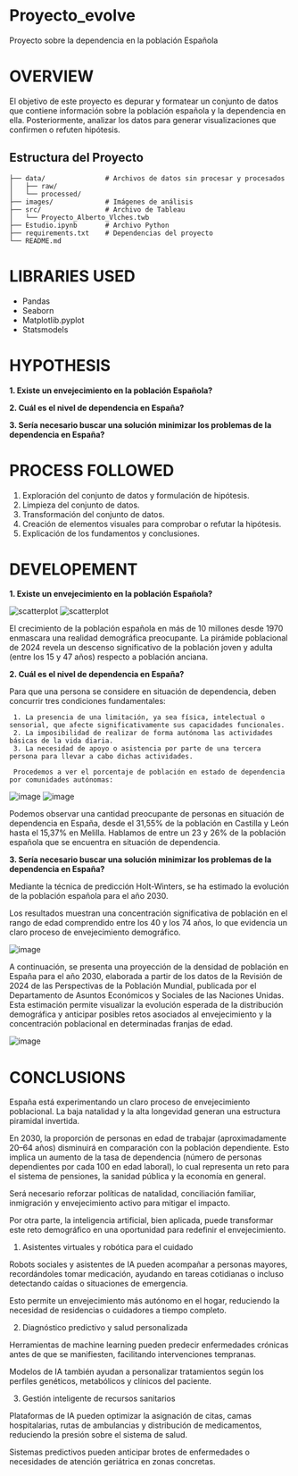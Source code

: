 # Proyecto_evolve
Proyecto sobre la dependencia en la población Española

# OVERVIEW

El objetivo de este proyecto es depurar y formatear un conjunto de datos que contiene información sobre la población española y la dependencia en ella.
Posteriormente, analizar los datos para generar visualizaciones que confirmen o refuten hipótesis.


## Estructura del Proyecto

```
├── data/               # Archivos de datos sin procesar y procesados
│   ├── raw/
│   └── processed/
├── images/             # Imágenes de análisis
├── src/                # Archivo de Tableau
│   └── Proyecto_Alberto_Vlches.twb
├── Estudio.ipynb       # Archivo Python
├── requirements.txt    # Dependencias del proyecto
└── README.md
```


# LIBRARIES USED

- Pandas
- Seaborn
- Matplotlib.pyplot
- Statsmodels

# HYPOTHESIS

**1. Existe un envejecimiento en la población Española?**

**2. Cuál es el nivel de dependencia en España?**

**3. Sería necesario buscar una solución minimizar los problemas de la dependencia en España?**

# PROCESS FOLLOWED

1. Exploración del conjunto de datos y formulación de hipótesis.
2. Limpieza del conjunto de datos.
3. Transformación del conjunto de datos.
4. Creación de elementos visuales para comprobar o refutar la hipótesis.
5. Explicación de los fundamentos y conclusiones.

# DEVELOPEMENT

**1. Existe un envejecimiento en la población Española?**

![scatterplot](https://github.com/AlbertoVilchesLopez/Proyecto_evolve/blob/main/images/Poblaci%C3%B3n_espa%C3%B1ola_desde_1970.jpeg)
![scatterplot](https://github.com/AlbertoVilchesLopez/Proyecto_evolve/blob/main/images/Distribuci%C3%B3n_por_edades.jpeg)

El crecimiento de la población española en más de 10 millones desde 1970 enmascara una realidad demográfica preocupante. 
La pirámide poblacional de 2024 revela un descenso significativo de la población joven y adulta (entre los 15 y 47 años) respecto a población anciana. 



**2. Cuál es el nivel de dependencia en España?**

Para que una persona se considere en situación de dependencia, deben concurrir tres condiciones fundamentales:

     1. La presencia de una limitación, ya sea física, intelectual o sensorial, que afecte significativamente sus capacidades funcionales.
     2. La imposibilidad de realizar de forma autónoma las actividades básicas de la vida diaria.
     3. La necesidad de apoyo o asistencia por parte de una tercera persona para llevar a cabo dichas actividades.

     Procedemos a ver el porcentaje de población en estado de dependencia por comunidades autónomas: 

![image]((https://github.com/AlbertoVilchesLopez/Proyecto_evolve/blob/main/images/Mapa_Espa%C3%B1a_ccaa.jpeg))
![image](https://github.com/AlbertoVilchesLopez/Proyecto_evolve/blob/main/images/Dependencia_por_ccaa.jpeg)

Podemos observar una cantidad preocupante de personas en situación de dependencia en España, desde el 31,55% de la población en 
Castilla y León hasta el 15,37% en Melilla.
Hablamos de entre un 23 y 26% de la población española que se encuentra en situación de dependencia.



**3. Sería necesario buscar una solución minimizar los problemas de la dependencia en España?**

Mediante la técnica de predicción Holt-Winters, se ha estimado la evolución de la población española para el año 2030.

Los resultados muestran una concentración significativa de población en el rango de edad comprendido entre los 40 y los 74 años, lo que evidencia un claro proceso de envejecimiento demográfico.

![image](https://github.com/AlbertoVilchesLopez/Proyecto_evolve/blob/main/images/Predicci%C3%B3n_de_la_poblaci%C3%B3n.jpeg)

A continuación, se presenta una proyección de la densidad de población en España para el año 2030, elaborada a partir de los datos de la Revisión de 2024 de las Perspectivas de la Población Mundial, publicada por el Departamento de Asuntos Económicos y Sociales de las Naciones Unidas. Esta estimación permite visualizar la evolución esperada de la distribución demográfica y anticipar posibles retos asociados al envejecimiento y la concentración poblacional en determinadas franjas de edad.

![image](https://github.com/AlbertoVilchesLopez/Proyecto_evolve/blob/main/images/Poblaci%C3%B3n_en_2030.jpeg)




# CONCLUSIONS

España está experimentando un claro proceso de envejecimiento poblacional. La baja natalidad y la alta longevidad generan una estructura piramidal invertida.

En 2030, la proporción de personas en edad de trabajar (aproximadamente 20–64 años) disminuirá en comparación con la población dependiente. Esto implica un aumento de la tasa de dependencia (número de personas dependientes por cada 100 en edad laboral), lo cual representa un reto para el sistema de pensiones, la sanidad pública y la economía en general.

Será necesario reforzar políticas de natalidad, conciliación familiar, inmigración y envejecimiento activo para mitigar el impacto.

Por otra parte, la inteligencia artificial, bien aplicada, puede transformar este reto demográfico en una oportunidad para redefinir el envejecimiento.


1. Asistentes virtuales y robótica para el cuidado

Robots sociales y asistentes de IA pueden acompañar a personas mayores, recordándoles tomar medicación, ayudando en tareas cotidianas o incluso detectando caídas o situaciones de emergencia.

Esto permite un envejecimiento más autónomo en el hogar, reduciendo la necesidad de residencias o cuidadores a tiempo completo.

2. Diagnóstico predictivo y salud personalizada

Herramientas de machine learning pueden predecir enfermedades crónicas antes de que se manifiesten, facilitando intervenciones tempranas.

Modelos de IA también ayudan a personalizar tratamientos según los perfiles genéticos, metabólicos y clínicos del paciente.

3. Gestión inteligente de recursos sanitarios

Plataformas de IA pueden optimizar la asignación de citas, camas hospitalarias, rutas de ambulancias y distribución de medicamentos, reduciendo la presión sobre el sistema de salud.

Sistemas predictivos pueden anticipar brotes de enfermedades o necesidades de atención geriátrica en zonas concretas.





